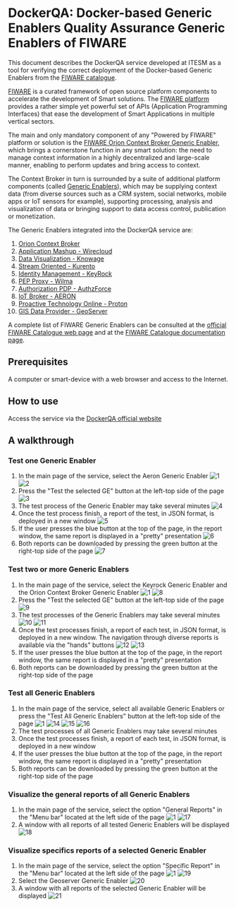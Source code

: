 # DockerQA: Docker-based Generic Enablers Quality Assurance Generic Enablers of FIWARE
This document describes the DockerQA service developed at ITESM as a tool for verifying the correct deployment of the Docker-based Generic Enablers from the [FIWARE catalogue](https://www.fiware.org/developers/catalogue/).

[FIWARE](https://www.fiware.org/) is a curated framework of open source platform components to accelerate the development of Smart solutions. The [FIWARE platform](https://www.fiware.org/developers/catalogue/) provides a rather simple yet powerful set of APIs (Application Programming Interfaces) that ease the development of Smart Applications in multiple vertical sectors. 

The main and only mandatory component of any "Powered by FIWARE" platform or solution is the [FIWARE Orion Context Broker Generic Enabler](https://fiware-orion.readthedocs.io/en/master/), which brings a cornerstone function in any smart solution: the need to manage context information in a highly decentralized and large-scale manner, enabling to perform updates and bring access to context.

The Context Broker in turn is surrounded by a suite of additional platform components (called [Generic Enablers](https://catalogue-server.fiware.org/enablers)), which may be supplying context data (from diverse sources such as a CRM system, social networks, mobile apps or IoT sensors for example), supporting processing, analysis and visualization of data or bringing support to data access control, publication or monetization.

The Generic Enablers integrated into the DockerQA service are:
1. [Orion Context Broker](https://fiware-orion.readthedocs.io/en/master/)
1. [Application Mashup - Wirecloud](https://wirecloud.readthedocs.io/en/stable/)
1. [Data Visualization - Knowage](https://knowage.readthedocs.io/en/latest/)
1. [Stream Oriented - Kurento](https://kurento.readthedocs.io/en/stable/)
1. [Identity Management - KeyRock](https://fiware-idm.readthedocs.io/en/latest/)
1. [PEP Proxy - Wilma](https://fiware-pep-proxy.readthedocs.io/en/latest/)
1. [Authorization PDP - AuthzForce](https://authzforce-ce-fiware.readthedocs.io/en/latest/)
1. [IoT Broker - AERON](https://fiware-iot-broker.readthedocs.io/en/master/)
1. [Proactive Technology Online - Proton](https://proactive-technology-online.readthedocs.io/en/latest/index.html)
1. [GIS Data Provider - GeoServer](https://gisdataprovider.readthedocs.io/en/latest/index.html)

A complete list of FIWARE Generic Enablers can be consulted at the [official FIWARE Catalogue web page](https://catalogue-server.fiware.org/) and at the [FIWARE Catalogue documentation page](https://www.fiware.org/developers/catalogue/).

## Prerequisites
A computer or smart-device with a web browser and access to the Internet.

## How to use
Access the service via the [DockerQA official website](http://148.241.3.246:3800/)

## A walkthrough
### Test one Generic Enabler
1. In the main page of the service, select the Aeron Generic Enabler
![1](https://user-images.githubusercontent.com/39604832/51412805-7fec0600-1b32-11e9-9acb-5176dbb94b65.PNG)
![2](https://user-images.githubusercontent.com/39604832/51412806-7fec0600-1b32-11e9-868c-d2d9515c8cbb.PNG)
1. Press the "Test the selected GE" button at the left-top side of the page
![3](https://user-images.githubusercontent.com/39604832/51412807-7fec0600-1b32-11e9-81dd-4880507c1548.PNG)
1. The test process of the Generic Enabler may take several minutes
![4](https://user-images.githubusercontent.com/39604832/51412808-80849c80-1b32-11e9-925b-aa818cc9b33f.PNG)
1. Once the test process finish, a report of the test, in JSON format, is deployed in a new window
![5](https://user-images.githubusercontent.com/39604832/51412809-80849c80-1b32-11e9-805a-ab82a804e98f.PNG)
1. If the user presses the blue button at the top of the page, in the report window, the same report is displayed in a "pretty" presentation
![6](https://user-images.githubusercontent.com/39604832/51412810-80849c80-1b32-11e9-9bd4-03870fa26a5d.PNG)
1. Both reports can be downloaded by pressing the green button at the right-top side of the page
![7](https://user-images.githubusercontent.com/39604832/51412811-80849c80-1b32-11e9-84a5-48416515504e.PNG)

### Test two or more Generic Enablers
1. In the main page of the service, select the Keyrock Generic Enabler and the Orion Context Broker Generic Enabler
![1](https://user-images.githubusercontent.com/39604832/51412805-7fec0600-1b32-11e9-9acb-5176dbb94b65.PNG)
![8](https://user-images.githubusercontent.com/39604832/51412812-80849c80-1b32-11e9-8ca7-81c4a997c164.PNG)
1. Press the "Test the selected GE" button at the left-top side of the page
![9](https://user-images.githubusercontent.com/39604832/51412814-80849c80-1b32-11e9-952c-75aa35179e18.PNG)
1. The test processes of the Generic Enablers may take several minutes
![10](https://user-images.githubusercontent.com/39604832/51412815-811d3300-1b32-11e9-9570-9e29a22c4087.PNG)
![11](https://user-images.githubusercontent.com/39604832/51412816-811d3300-1b32-11e9-803d-528864406130.PNG)
1. Once the test processes finish, a report of each test, in JSON format, is deployed in a new window. The navigation through diverse reports is available via the "hands" buttons
![12](https://user-images.githubusercontent.com/39604832/51412817-811d3300-1b32-11e9-8fb6-fc9f79e6eb9a.PNG)
![13](https://user-images.githubusercontent.com/39604832/51412818-811d3300-1b32-11e9-8a46-551c4fccff6a.PNG)
1. If the user presses the blue button at the top of the page, in the report window, the same report is displayed in a "pretty" presentation
1. Both reports can be downloaded by pressing the green button at the right-top side of the page

### Test all Generic Enablers
1. In the main page of the service, select all available Generic Enablers or press the "Test All Generic Enablers" button at the left-top side of the page
![1](https://user-images.githubusercontent.com/39604832/51412805-7fec0600-1b32-11e9-9acb-5176dbb94b65.PNG)
![14](https://user-images.githubusercontent.com/39604832/51412820-811d3300-1b32-11e9-9a82-b9de24b85a7d.PNG)
![15](https://user-images.githubusercontent.com/39604832/51412821-811d3300-1b32-11e9-8908-8a5a4ac6afd3.PNG)
![16](https://user-images.githubusercontent.com/39604832/51412822-811d3300-1b32-11e9-9634-be1a54e7f59e.PNG)
1. The test processes of all Generic Enablers may take several minutes
1. Once the test processes finish, a report of each test, in JSON format, is deployed in a new window
1. If the user presses the blue button at the top of the page, in the report window, the same report is displayed in a "pretty" presentation
1. Both reports can be downloaded by pressing the green button at the right-top side of the page

### Visualize the general reports of all Generic Enablers
1. In the main page of the service, select the option "General Reports" in the "Menu bar" located at the left side of the page
![1](https://user-images.githubusercontent.com/39604832/51412805-7fec0600-1b32-11e9-9acb-5176dbb94b65.PNG)
![17](https://user-images.githubusercontent.com/39604832/51412823-81b5c980-1b32-11e9-82a5-f73e9e10c708.PNG)
1. A window with all reports of all tested Generic Enablers will be displayed
![18](https://user-images.githubusercontent.com/39604832/51412824-81b5c980-1b32-11e9-9686-dbc85f8cbffe.PNG)

### Visualize specifics reports of a selected Generic Enabler
1. In the main page of the service, select the option "Specific Report" in the "Menu bar" located at the left side of the page
![1](https://user-images.githubusercontent.com/39604832/51412805-7fec0600-1b32-11e9-9acb-5176dbb94b65.PNG)
![19](https://user-images.githubusercontent.com/39604832/51412825-81b5c980-1b32-11e9-9297-0048326afecb.PNG)
1. Select the Geoserver Generic Enabler
![20](https://user-images.githubusercontent.com/39604832/51412826-81b5c980-1b32-11e9-8273-c8bb33d8c807.PNG)
1. A window with all reports of the selected Generic Enabler will be displayed
![21](https://user-images.githubusercontent.com/39604832/51412827-81b5c980-1b32-11e9-8169-d1f11c310711.PNG)
